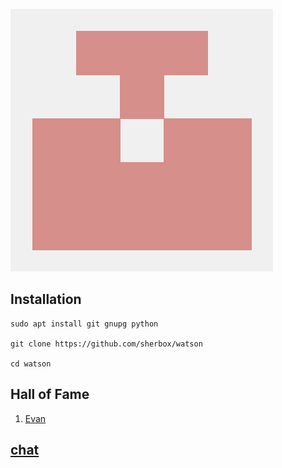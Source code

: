 ![image](image.png)

## Installation

```
sudo apt install git gnupg python

git clone https://github.com/sherbox/watson

cd watson
```

## Hall of Fame

1. [Evan](https://github.com/evan3334)

## [chat](https://hack.chat/?sherbox)
